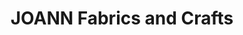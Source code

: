 ---
title: "JOANN Fabrics and Crafts"
url: /cross-creek-plaza/joann-fabrics-and-crafts/
shop: craft
---